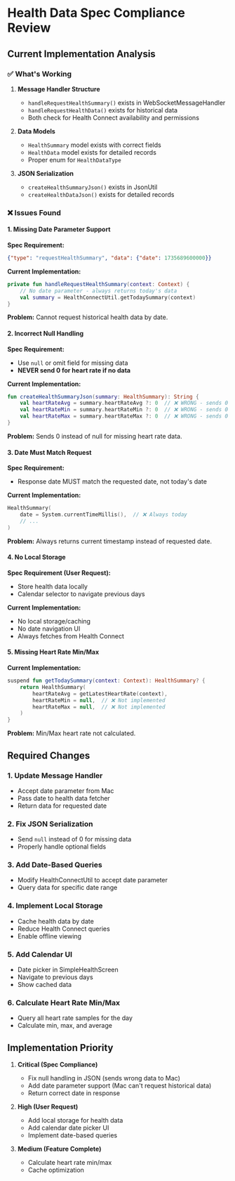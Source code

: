# Health Data Spec Compliance Review

## Current Implementation Analysis

### ✅ What's Working

1. **Message Handler Structure**
   - `handleRequestHealthSummary()` exists in WebSocketMessageHandler
   - `handleRequestHealthData()` exists for historical data
   - Both check for Health Connect availability and permissions

2. **Data Models**
   - `HealthSummary` model exists with correct fields
   - `HealthData` model exists for detailed records
   - Proper enum for `HealthDataType`

3. **JSON Serialization**
   - `createHealthSummaryJson()` exists in JsonUtil
   - `createHealthDataJson()` exists for detailed records

### ❌ Issues Found

#### 1. **Missing Date Parameter Support**
**Spec Requirement:**
```json
{"type": "requestHealthSummary", "data": {"date": 1735689600000}}
```

**Current Implementation:**
```kotlin
private fun handleRequestHealthSummary(context: Context) {
    // No date parameter - always returns today's data
    val summary = HealthConnectUtil.getTodaySummary(context)
}
```

**Problem:** Cannot request historical health data by date.

#### 2. **Incorrect Null Handling**
**Spec Requirement:**
- Use `null` or omit field for missing data
- **NEVER send 0 for heart rate if no data**

**Current Implementation:**
```kotlin
fun createHealthSummaryJson(summary: HealthSummary): String {
    val heartRateAvg = summary.heartRateAvg ?: 0  // ❌ WRONG - sends 0
    val heartRateMin = summary.heartRateMin ?: 0  // ❌ WRONG - sends 0
    val heartRateMax = summary.heartRateMax ?: 0  // ❌ WRONG - sends 0
}
```

**Problem:** Sends 0 instead of null for missing heart rate data.

#### 3. **Date Must Match Request**
**Spec Requirement:**
- Response date MUST match the requested date, not today's date

**Current Implementation:**
```kotlin
HealthSummary(
    date = System.currentTimeMillis(),  // ❌ Always today
    // ...
)
```

**Problem:** Always returns current timestamp instead of requested date.

#### 4. **No Local Storage**
**Spec Requirement (User Request):**
- Store health data locally
- Calendar selector to navigate previous days

**Current Implementation:**
- No local storage/caching
- No date navigation UI
- Always fetches from Health Connect

#### 5. **Missing Heart Rate Min/Max**
**Current Implementation:**
```kotlin
suspend fun getTodaySummary(context: Context): HealthSummary? {
    return HealthSummary(
        heartRateAvg = getLatestHeartRate(context),
        heartRateMin = null,  // ❌ Not implemented
        heartRateMax = null,  // ❌ Not implemented
    )
}
```

**Problem:** Min/Max heart rate not calculated.

## Required Changes

### 1. Update Message Handler
- Accept date parameter from Mac
- Pass date to health data fetcher
- Return data for requested date

### 2. Fix JSON Serialization
- Send `null` instead of 0 for missing data
- Properly handle optional fields

### 3. Add Date-Based Queries
- Modify HealthConnectUtil to accept date parameter
- Query data for specific date range

### 4. Implement Local Storage
- Cache health data by date
- Reduce Health Connect queries
- Enable offline viewing

### 5. Add Calendar UI
- Date picker in SimpleHealthScreen
- Navigate to previous days
- Show cached data

### 6. Calculate Heart Rate Min/Max
- Query all heart rate samples for the day
- Calculate min, max, and average

## Implementation Priority

1. **Critical (Spec Compliance)**
   - Fix null handling in JSON (sends wrong data to Mac)
   - Add date parameter support (Mac can't request historical data)
   - Return correct date in response

2. **High (User Request)**
   - Add local storage for health data
   - Add calendar date picker UI
   - Implement date-based queries

3. **Medium (Feature Complete)**
   - Calculate heart rate min/max
   - Cache optimization
